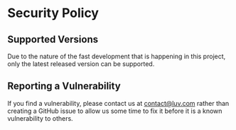 # Security Policy

## Supported Versions

Due to the nature of the fast development that is happening in this project, only the latest released version can be supported.

## Reporting a Vulnerability

If you find a vulnerability, please contact us at contact@luv.com rather than creating a GitHub issue to allow us some time to fix it before it is a known vulnerability to others. 


 
 
 
